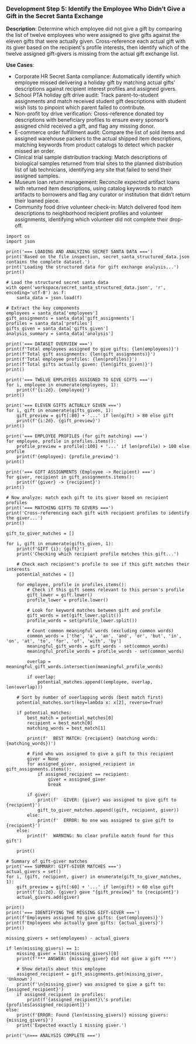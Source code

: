 ### Development Step 5: Identify the Employee Who Didn’t Give a Gift in the Secret Santa Exchange

**Description**: Determine which employee did not give a gift by comparing the list of twelve employees who were assigned to give gifts against the eleven gifts that were actually given. Cross-reference each actual gift with its giver based on the recipient's profile interests, then identify which of the twelve assigned gift-givers is missing from the actual gift exchange list.

**Use Cases**:
- Corporate HR Secret Santa compliance: Automatically identify which employee missed delivering a holiday gift by matching actual gifts’ descriptions against recipient interest profiles and assigned givers.
- School PTA holiday gift drive audit: Track parent-to-student assignments and match received student gift descriptions with student wish lists to pinpoint which parent failed to contribute.
- Non-profit toy drive verification: Cross-reference donated toy descriptions with beneficiary profiles to ensure every sponsor’s assigned child received a gift, and flag any missing donor.
- E-commerce order fulfillment audit: Compare the list of sold items and assigned warehouse packers to the actual shipped item descriptions, matching keywords from product catalogs to detect which packer missed an order.
- Clinical trial sample distribution tracking: Match descriptions of biological samples returned from trial sites to the planned distribution list of lab technicians, identifying any site that failed to send their assigned samples.
- Museum loan return management: Reconcile expected artifact loans with returned item descriptions, using catalog keywords to match artifacts to borrowers and flag any curator or institution that didn’t return their loaned piece.
- Community food drive volunteer check-in: Match delivered food item descriptions to neighborhood recipient profiles and volunteer assignments, identifying which volunteer did not complete their drop-off.

```
import os
import json

print('=== LOADING AND ANALYZING SECRET SANTA DATA ===') 
print('Based on the file inspection, secret_santa_structured_data.json contains the complete dataset.')
print('Loading the structured data for gift exchange analysis...')
print()

# Load the structured secret santa data
with open('workspace/secret_santa_structured_data.json', 'r', encoding='utf-8') as f:
    santa_data = json.load(f)

# Extract the key components
employees = santa_data['employees']
gift_assignments = santa_data['gift_assignments'] 
profiles = santa_data['profiles']
gifts_given = santa_data['gifts_given']
analysis_summary = santa_data['analysis']

print('=== DATASET OVERVIEW ===') 
print(f'Total employees assigned to give gifts: {len(employees)}')
print(f'Total gift assignments: {len(gift_assignments)}')
print(f'Total employee profiles: {len(profiles)}')
print(f'Total gifts actually given: {len(gifts_given)}')
print()

print('=== TWELVE EMPLOYEES ASSIGNED TO GIVE GIFTS ===') 
for i, employee in enumerate(employees, 1):
    print(f'{i:2d}. {employee}')
print()

print('=== ELEVEN GIFTS ACTUALLY GIVEN ===') 
for i, gift in enumerate(gifts_given, 1):
    gift_preview = gift[:80] + '...' if len(gift) > 80 else gift
    print(f'{i:2d}. {gift_preview}')
print()

print('=== EMPLOYEE PROFILES (for gift matching) ===') 
for employee, profile in profiles.items():
    profile_preview = profile[:100] + '...' if len(profile) > 100 else profile
    print(f'{employee}: {profile_preview}')
print()

print('=== GIFT ASSIGNMENTS (Employee -> Recipient) ===') 
for giver, recipient in gift_assignments.items():
    print(f'{giver} -> {recipient}')
print()

# Now analyze: match each gift to its giver based on recipient profiles
print('=== MATCHING GIFTS TO GIVERS ===') 
print('Cross-referencing each gift with recipient profiles to identify the giver...')
print()

gift_to_giver_matches = []

for i, gift in enumerate(gifts_given, 1):
    print(f'GIFT {i}: {gift}')
    print('Checking which recipient profile matches this gift...')
    
    # Check each recipient's profile to see if this gift matches their interests
    potential_matches = []
    
    for employee, profile in profiles.items():
        # Check if this gift seems relevant to this person's profile
        gift_lower = gift.lower()
        profile_lower = profile.lower()
        
        # Look for keyword matches between gift and profile
        gift_words = set(gift_lower.split())
        profile_words = set(profile_lower.split())
        
        # Count common meaningful words (excluding common words)
        common_words = ['the', 'a', 'an', 'and', 'or', 'but', 'in', 'on', 'at', 'to', 'for', 'of', 'with', 'by']
        meaningful_gift_words = gift_words - set(common_words)
        meaningful_profile_words = profile_words - set(common_words)
        
        overlap = meaningful_gift_words.intersection(meaningful_profile_words)
        
        if overlap:
            potential_matches.append((employee, overlap, len(overlap)))
    
    # Sort by number of overlapping words (best match first)
    potential_matches.sort(key=lambda x: x[2], reverse=True)
    
    if potential_matches:
        best_match = potential_matches[0]
        recipient = best_match[0]
        matching_words = best_match[1]
        
        print(f'  BEST MATCH: {recipient} (matching words: {matching_words})')
        
        # Find who was assigned to give a gift to this recipient
        giver = None
        for assigned_giver, assigned_recipient in gift_assignments.items():
            if assigned_recipient == recipient:
                giver = assigned_giver
                break
        
        if giver:
            print(f'  GIVER: {giver} was assigned to give gift to {recipient}')
            gift_to_giver_matches.append((gift, recipient, giver))
        else:
            print(f'  ERROR: No one was assigned to give gift to {recipient}')
    else:
        print(f'  WARNING: No clear profile match found for this gift')
    
    print()

# Summary of gift-giver matches
print('=== SUMMARY: GIFT-GIVER MATCHES ===') 
actual_givers = set()
for i, (gift, recipient, giver) in enumerate(gift_to_giver_matches, 1):
    gift_preview = gift[:60] + '...' if len(gift) > 60 else gift
    print(f'{i:2d}. {giver} gave "{gift_preview}" to {recipient}')
    actual_givers.add(giver)

print()
print('=== IDENTIFYING THE MISSING GIFT-GIVER ===') 
print(f'Employees assigned to give gifts: {set(employees)}')
print(f'Employees who actually gave gifts: {actual_givers}')
print()

missing_givers = set(employees) - actual_givers

if len(missing_givers) == 1:
    missing_giver = list(missing_givers)[0]
    print(f'*** ANSWER: {missing_giver} did not give a gift ***')
    
    # Show details about this employee
    assigned_recipient = gift_assignments.get(missing_giver, 'Unknown')
    print(f'\n{missing_giver} was assigned to give a gift to: {assigned_recipient}')
    if assigned_recipient in profiles:
        print(f'{assigned_recipient}\'s profile: {profiles[assigned_recipient]}')
else:
    print(f'ERROR: Found {len(missing_givers)} missing givers: {missing_givers}')
    print('Expected exactly 1 missing giver.')

print('\n=== ANALYSIS COMPLETE ===')
```